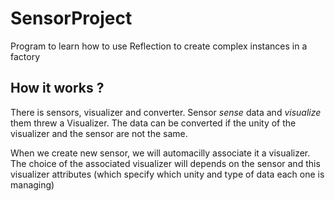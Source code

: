 # SensorProject
Program to learn how to use Reflection to create complex instances in a factory
## How it works ?
There is sensors, visualizer and converter. Sensor *sense* data and *visualize* them threw a Visualizer. The data can be converted if the unity of the visualizer and the sensor are not the same.

When we create new sensor, we will automacilly associate it a visualizer. The choice of the associated visualizer will depends on the sensor and this visualizer attributes (which specify which unity and type of data each one is managing)
